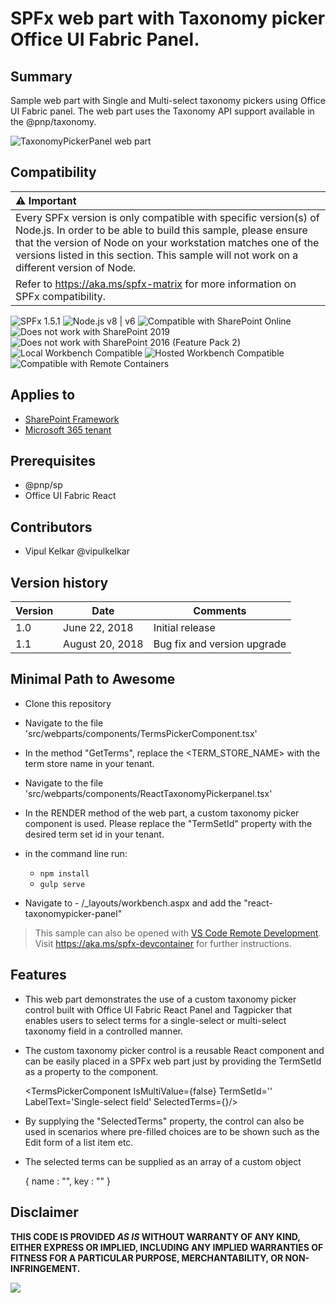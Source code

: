 # SPFx web part with Taxonomy picker Office UI Fabric Panel.

## Summary
Sample web part with Single and Multi-select taxonomy pickers using Office UI Fabric panel. The web part uses the Taxonomy API support available in the @pnp/taxonomy.


![TaxonomyPickerPanel web part](https://github.com/vipulkelkar/sp-dev-fx-webparts/blob/TaxonomyPanelPicker/samples/react-taxonomypicker-panel/assets/TaxonomyPicker.gif)


## Compatibility

| :warning: Important          |
|:---------------------------|
| Every SPFx version is only compatible with specific version(s) of Node.js. In order to be able to build this sample, please ensure that the version of Node on your workstation matches one of the versions listed in this section. This sample will not work on a different version of Node.|
|Refer to <https://aka.ms/spfx-matrix> for more information on SPFx compatibility.   |

![SPFx 1.5.1](https://img.shields.io/badge/SPFx-1.5.1-green.svg)
![Node.js v8 | v6](https://img.shields.io/badge/Node.js-LTS%208%20%7C%20v6-green.svg)
![Compatible with SharePoint Online](https://img.shields.io/badge/SharePoint%20Online-Compatible-green.svg)
![Does not work with SharePoint 2019](https://img.shields.io/badge/SharePoint%20Server%202019-Incompatible-red.svg "SharePoint Server 2019 requires SPFx 1.4.1 or lower")
![Does not work with SharePoint 2016 (Feature Pack 2)](https://img.shields.io/badge/SharePoint%20Server%202016%20(Feature%20Pack%202)-Incompatible-red.svg "SharePoint Server 2016 Feature Pack 2 requires SPFx 1.1")
![Local Workbench Compatible](https://img.shields.io/badge/Local%20Workbench-Compatible-green.svg)
![Hosted Workbench Compatible](https://img.shields.io/badge/Hosted%20Workbench-Compatible-green.svg)
![Compatible with Remote Containers](https://img.shields.io/badge/Remote%20Containers-Compatible-green.svg)


## Applies to

* [SharePoint Framework](https://learn.microsoft.com/sharepoint/dev/spfx/sharepoint-framework-overview)
* [Microsoft 365 tenant](https://learn.microsoft.com/sharepoint/dev/spfx/set-up-your-development-environment)

## Prerequisites
 
- @pnp/sp
- Office UI Fabric React

## Contributors

* Vipul Kelkar  @vipulkelkar

## Version history

Version|Date|Comments
-------|----|--------
1.0|June 22, 2018|Initial release
1.1|August 20, 2018|Bug fix and version upgrade



## Minimal Path to Awesome

- Clone this repository


- Navigate to the file 'src/webparts/components/TermsPickerComponent.tsx'

- In the method "GetTerms", replace the <TERM_STORE_NAME> with the term store name in your tenant.

- Navigate to the file 'src/webparts/components/ReactTaxonomyPickerpanel.tsx'

- In the RENDER method of the web part, a custom taxonomy picker component is used. Please replace the "TermSetId" property with the desired term set id in your tenant.

- in the command line run:
  - `npm install`
  - `gulp serve`

- Navigate to - <Your SP site>/_layouts/workbench.aspx and add the "react-taxonomypicker-panel"

>  This sample can also be opened with [VS Code Remote Development](https://code.visualstudio.com/docs/remote/remote-overview). Visit https://aka.ms/spfx-devcontainer for further instructions.

## Features

- This web part demonstrates the use of a custom taxonomy picker control built with Office UI Fabric React Panel and Tagpicker that enables users to select terms for a single-select or multi-select taxonomy field in a controlled manner.

- The custom taxonomy picker control is a reusable React component and can be easily placed in a SPFx web part just by providing the TermSetId as a property to the component.

  <TermsPickerComponent IsMultiValue={false} TermSetId='<TERM-SET-ID>' LabelText='Single-select field' SelectedTerms={<State variable>}/>

- By supplying the "SelectedTerms" property, the control can also be used in scenarios where pre-filled choices are to be shown such as the Edit form of a list item etc.

- The selected terms can be supplied as an array of a custom object 

  {
    name : "<Term Name>",
    key : "<Term ID>"
  }


## Disclaimer

**THIS CODE IS PROVIDED *AS IS* WITHOUT WARRANTY OF ANY KIND, EITHER EXPRESS OR IMPLIED, INCLUDING ANY IMPLIED WARRANTIES OF FITNESS FOR A PARTICULAR PURPOSE, MERCHANTABILITY, OR NON-INFRINGEMENT.**


<img src="https://m365-visitor-stats.azurewebsites.net/sp-dev-fx-webparts/samples/react-taxonomypicker-panel" />
